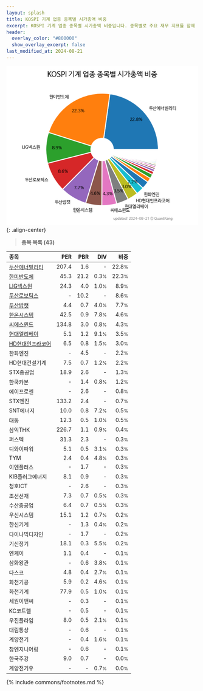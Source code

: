 ```yaml
---
layout: splash
title: KOSPI 기계 업종 종목별 시가총액 비중
excerpt: KOSPI 기계 업종 종목별 시가총액 비중입니다. 종목별로 주요 재무 지표를 함께 표시합니다.
header:
  overlay_color: "#800000"
  show_overlay_excerpt: false
last_modified_at: 2024-08-21
---
```



![KOSPI 기계 업종 종목별 시가총액 비중](/stats/sector/images/kospi_업종_기계_종목.png){: .align-center}


> **종목 목록 (43)**<a id="list"></a>

| **종목** | **PER** | **PBR** | **DIV** | **비중** |
| :------- | ------: | ------: | ------: | -------: |
| [두산에너빌리티](/034020/) | 207.4 | 1.6 | - | 22.8<small>%</small> |
| [한미반도체](/042700/) | 45.3 | 21.2 | 0.3<small>%</small> | 22.3<small>%</small> |
| [LIG넥스원](/079550/) | 24.3 | 4.0 | 1.0<small>%</small> | 8.9<small>%</small> |
| [두산로보틱스](/454910/) | - | 10.2 | - | 8.6<small>%</small> |
| [두산밥캣](/241560/) | 4.4 | 0.7 | 4.0<small>%</small> | 7.7<small>%</small> |
| [한온시스템](/018880/) | 42.5 | 0.9 | 7.8<small>%</small> | 4.6<small>%</small> |
| [씨에스윈드](/112610/) | 134.8 | 3.0 | 0.8<small>%</small> | 4.3<small>%</small> |
| [현대엘리베이](/017800/) | 5.1 | 1.2 | 9.1<small>%</small> | 3.5<small>%</small> |
| [HD현대인프라코어](/042670/) | 6.5 | 0.8 | 1.5<small>%</small> | 3.0<small>%</small> |
| 한화엔진 | - | 4.5 | - | 2.2<small>%</small> |
| HD현대건설기계 | 7.5 | 0.7 | 1.2<small>%</small> | 2.2<small>%</small> |
| STX중공업 | 18.9 | 2.6 | - | 1.3<small>%</small> |
| 한국카본 | - | 1.4 | 0.8<small>%</small> | 1.2<small>%</small> |
| 에이프로젠 | - | 2.6 | - | 0.8<small>%</small> |
| STX엔진 | 133.2 | 2.4 | - | 0.7<small>%</small> |
| SNT에너지 | 10.0 | 0.8 | 7.2<small>%</small> | 0.5<small>%</small> |
| 대동 | 12.3 | 0.5 | 1.0<small>%</small> | 0.5<small>%</small> |
| 삼익THK | 226.7 | 1.1 | 0.9<small>%</small> | 0.4<small>%</small> |
| 퍼스텍 | 31.3 | 2.3 | - | 0.3<small>%</small> |
| 디와이파워 | 5.1 | 0.5 | 3.1<small>%</small> | 0.3<small>%</small> |
| TYM | 2.4 | 0.4 | 4.8<small>%</small> | 0.3<small>%</small> |
| 이엔플러스 | - | 1.7 | - | 0.3<small>%</small> |
| KIB플러그에너지 | 8.1 | 0.9 | - | 0.3<small>%</small> |
| 청호ICT | - | 2.6 | - | 0.3<small>%</small> |
| 조선선재 | 7.3 | 0.7 | 0.5<small>%</small> | 0.3<small>%</small> |
| 수산중공업 | 6.4 | 0.7 | 0.5<small>%</small> | 0.3<small>%</small> |
| 우신시스템 | 15.1 | 1.2 | 0.7<small>%</small> | 0.2<small>%</small> |
| 한신기계 | - | 1.3 | 0.4<small>%</small> | 0.2<small>%</small> |
| 다이나믹디자인 | - | 1.7 | - | 0.2<small>%</small> |
| 기신정기 | 18.1 | 0.3 | 5.5<small>%</small> | 0.2<small>%</small> |
| 엔케이 | 1.1 | 0.4 | - | 0.1<small>%</small> |
| 삼화왕관 | - | 0.6 | 3.8<small>%</small> | 0.1<small>%</small> |
| 다스코 | 4.8 | 0.4 | 2.7<small>%</small> | 0.1<small>%</small> |
| 화천기공 | 5.9 | 0.2 | 4.6<small>%</small> | 0.1<small>%</small> |
| 화천기계 | 77.9 | 0.5 | 1.0<small>%</small> | 0.1<small>%</small> |
| 세원이앤씨 | - | 0.3 | - | 0.1<small>%</small> |
| KC코트렐 | - | 0.5 | - | 0.1<small>%</small> |
| 우진플라임 | 8.0 | 0.5 | 2.1<small>%</small> | 0.1<small>%</small> |
| 대림통상 | - | 0.6 | - | 0.1<small>%</small> |
| 계양전기 | - | 0.4 | 1.6<small>%</small> | 0.1<small>%</small> |
| 참엔지니어링 | - | 0.6 | - | 0.1<small>%</small> |
| 한국주강 | 9.0 | 0.7 | - | 0.0<small>%</small> |
| 계양전기우 | - | - | 0.7<small>%</small> | 0.0<small>%</small> |

{% include commons/footnotes.md %}